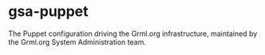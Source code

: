 gsa-puppet
==========

The Puppet configuration driving the Grml.org infrastructure,
maintained by the Grml.org System Administration team.


